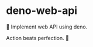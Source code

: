 # deno-web-api
🔭 Implement web API using deno.

<!-- INSPIRATIONAL_QUOTE_START -->
Action beats perfection.
🦄
<!-- INSPIRATIONAL_QUOTE_END -->
